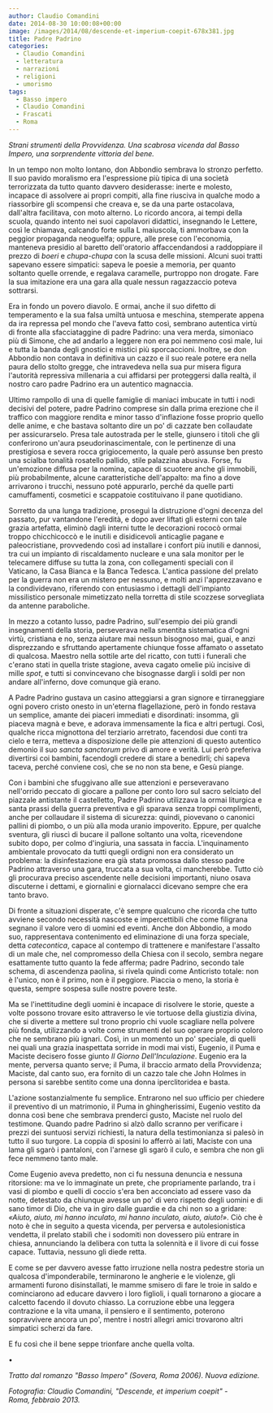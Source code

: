 ```yaml
---
author: Claudio Comandini
date: 2014-08-30 10:00:08+00:00
image: /images/2014/08/descende-et-imperium-coepit-678x381.jpg
title: Padre Padrino
categories:
  - Claudio Comandini
  - letteratura
  - narrazioni
  - religioni
  - umorismo
tags:
  - Basso impero
  - Claudio Comandini
  - Frascati
  - Roma
---
```


*Strani strumenti della Provvidenza. Una scabrosa vicenda dal Basso Impero, una sorprendente vittoria del bene.*

In un tempo non molto lontano, don Abbondio sembrava lo stronzo perfetto. Il suo pavido moralismo era l'espressione più tipica di una società terrorizzata da tutto quanto davvero desiderasse: inerte e molesto, incapace di assolvere ai propri compiti, alla fine riusciva in qualche modo a riassorbire gli scompensi che creava e, se da una parte ostacolava, dall'altra facilitava, con moto alterno. Lo ricordo ancora, ai tempi della scuola, quando intento nei suoi capolavori didattici, insegnando le Lettere, così le chiamava, calcando forte sulla L maiuscola, ti ammorbava con la peggior propaganda neoguelfa; oppure, alle prese con l'economia, manteneva presidio al baretto dell'oratorio affaccendandosi a raddoppiare il prezzo di *boeri* e *chupa-chupa* con la scusa delle missioni. Alcuni suoi tratti sapevano essere simpatici: sapeva le poesie a memoria, per quanto soltanto quelle orrende, e regalava caramelle, purtroppo non drogate. Fare la sua imitazione era una gara alla quale nessun ragazzaccio poteva sottrarsi.

Era in fondo un povero diavolo. E ormai, anche il suo difetto di temperamento e la sua falsa umiltà untuosa e meschina, stemperate appena da ira repressa pel mondo che l'aveva fatto così, sembrano autentica virtù di fronte alla sfacciataggine di padre Padrino: una vera merda, simoniaco più di Simone, che ad andarlo a leggere non era poi nemmeno così male, lui e tutta la banda degli gnostici e mistici più sporcaccioni. Inoltre, se don Abbondio non contava in definitiva un cazzo e il suo reale potere era nella paura dello stolto gregge, che intravedeva nella sua pur misera figura l'autorità repressiva millenaria a cui affidarsi per proteggersi dalla realtà, il nostro caro padre Padrino era un autentico magnaccia.

Ultimo rampollo di una di quelle famiglie di maniaci imbucate in tutti i nodi decisivi del potere, padre Padrino comprese sin dalla prima erezione che il traffico con maggiore rendita e minor tasso d'inflazione fosse proprio quello delle anime, e che bastava soltanto dire un po' di cazzate ben collaudate per assicurarselo. Presa tale autostrada per le stelle, giunsero i titoli che gli conferirono un'aura pseudorinascimentale, con le pertinenze di una prestigiosa e severa rocca grigiocemento, la quale però assunse ben presto una scialba tonalità rosatello pallido, stile palazzina abusiva. Forse, fu un'emozione diffusa per la nomina, capace di scuotere anche gli immobili, più probabilmente, alcune caratteristiche dell'appalto: ma fino a dove arrivarono i trucchi, nessuno poté appurarlo, perché da quelle parti camuffamenti, cosmetici e scappatoie costituivano il pane quotidiano.

Sorretto da una lunga tradizione, proseguì la distruzione d'ogni decenza del passato, pur vantandone l'eredità, e dopo aver liftati gli esterni con tale grazia artefatta, eliminò dagli interni tutte le decorazioni rococò ormai troppo chicchìcoccò e le inutili e disidicevoli anticaglie pagane e paleocristiane, provvedendo così ad installare i confort più inutili e dannosi, tra cui un impianto di riscaldamento nucleare e una sala monitor per le telecamere diffuse su tutta la zona, con collegamenti speciali con il Vaticano, la Casa Bianca e la Banca Tedesca. L'antica passione del prelato per la guerra non era un mistero per nessuno, e molti anzi l'apprezzavano e la condividevano, riferendo con entusiasmo i dettagli dell'impianto missilistico personale mimetizzato nella torretta di stile scozzese sorvegliata da antenne paraboliche.

In mezzo a cotanto lusso, padre Padrino, sull'esempio dei più grandi insegnamenti della storia, perseverava nella smentita sistematica d'ogni virtù, cristiana e no, senza aiutare mai nessun bisognoso mai, guai, e anzi disprezzando e sfruttando apertamente chiunque fosse affamato o assetato di qualcosa. Maestro nella sottile arte del ricatto, con tutti i funerali che c'erano stati in quella triste stagione, aveva cagato omelie più incisive di mille *spot*, e tutti si convincevano che bisognasse dargli i soldi per non andare all'inferno, dove comunque già erano.

A Padre Padrino gustava un casino atteggiarsi a gran signore e tirraneggiare ogni povero cristo onesto in un'eterna flagellazione, però in fondo restava un semplice, amante dei piaceri immediati e disordinati: insomma, gli piaceva magnà e beve, e adorava immensamente la fica e altri pertugi. Così, qualche ricca mignottona del terziario arretrato, facendosi due conti tra cielo e terra, metteva a disposizione delle pie attenzioni di questo autentico demonio il suo *sancta sanctorum* privo di amore e verità. Lui però preferiva divertirsi coi bambini, facendogli credere di stare a benedirli; chi sapeva taceva, perché conviene così, che se no non sta bene, e Gesù piange.

Con i bambini che sfuggivano alle sue attenzioni e perseveravano nell'orrido peccato di giocare a pallone per conto loro sul sacro selciato del piazzale antistante il castelletto, Padre Padrino utilizzava la ormai liturgica e santa prassi della guerra preventiva e gli sparava senza troppi complimenti, anche per collaudare il sistema di sicurezza: quindi, piovevano o canonici pallini di piombo, o un più alla moda uranio impoverito. Eppure, per qualche sventura, gli riuscì di bucare il pallone soltanto una volta, ricevendone subito dopo, per colmo d'ingiuria, una sassata in faccia. L'inquinamento ambientale provocato da tutti quegli ordigni non era considerato un problema: la disinfestazione era già stata promossa dallo stesso padre Padrino attraverso una gara, truccata a sua volta, ci mancherebbe. Tutto ciò gli procurava preciso ascendente nelle decisioni importanti, niuno osava discuterne i dettami, e giornalini e giornalacci dicevano sempre che era tanto bravo.

Di fronte a situazioni disperate, c'è sempre qualcuno che ricorda che tutto avviene secondo necessità nascoste e impercettibili che come filigrana segnano il valore vero di uomini ed eventi. Anche don Abbondio, a modo suo, rappresentava contenimento ed eliminazione di una forza speciale, detta *catecontica*, capace al contempo di trattenere e manifestare l'assalto di un male che, nel compromesso della Chiesa con il secolo, sembra negare esattamente tutto quanto la fede afferma; padre Padrino, secondo tale schema, di ascendenza paolina, si rivela quindi come Anticristo totale: non è l'unico, non è il primo, non è il peggiore. Piaccia o meno, la storia è questa, sempre sospesa sulle nostre povere teste.

Ma se l'inettitudine degli uomini è incapace di risolvere le storie, queste a volte possono trovare esito attraverso le vie tortuose della giustizia divina, che si diverte a mettere sul trono proprio chi vuole scagliare nella polvere più fonda, utilizzando a volte come strumenti del suo operare proprio coloro che ne sembrano più ignari. Così, in un momento un po' speciale, di quelli nei quali una grazia inaspettata sorride in modi mai visti, Eugenio, il Puma e Maciste decisero fosse giunto *Il Giorno Dell'Inculazione*. Eugenio era la mente, perversa quanto serve; il Puma, il braccio armato della Provvidenza; Maciste, dal canto suo, era fornito di un cazzo tale che John Holmes in persona si sarebbe sentito come una donna iperclitoridea e basta.

L'azione sostanzialmente fu semplice. Entrarono nel suo ufficio per chiedere il preventivo di un matrimonio, il Puma in ghingherissimi, Eugenio vestito da donna così bene che sembrava prenderci gusto, Maciste nel ruolo del testimone. Quando padre Padrino si alzò dallo scranno per verificare i prezzi dei suntuosi servizi richiesti, la natura della testimonianza si palesò in tutto il suo turgore. La coppia di sposini lo afferrò ai lati, Maciste con una lama gli sgarò i pantaloni, con l'arnese gli sgarò il culo, e sembra che non gli fece nemmeno tanto male.

Come Eugenio aveva predetto, non ci fu nessuna denuncia e nessuna ritorsione: ma ve lo immaginate un prete, che propriamente parlando, tra i vasi di piombo e quelli di coccio s'era ben acconciato ad essere vaso da notte, detestato da chiunque avesse un po' di vero rispetto degli uomini e di sano timor di Dio, che va in giro dalle guardie e da chi non so a gridare: *«Aiuto, aiuto, mi hanno inculato, mi hanno inculato, aiuto, aiuto!»*. Ciò che è noto è che in seguito a questa vicenda, per perversa e autolesionistica vendetta, il prelato stabilì che i sodomiti non dovessero più entrare in chiesa, annunciando la delibera con tutta la solennità e il livore di cui fosse capace. Tuttavia, nessuno gli diede retta.

E come se per davvero avesse fatto irruzione nella nostra pedestre storia un qualcosa d'imponderabile, terminarono le angherie e le violenze, gli armamenti furono disinstallati, le mamme smisero di fare le troie in saldo e cominciarono ad educare davvero i loro figlioli, i quali tornarono a giocare a calcetto facendo il dovuto chiasso. La corruzione ebbe una leggera contrazione e la vita umana, il pensiero e il sentimento, poterono sopravvivere ancora un po', mentre i nostri allegri amici trovarono altri simpatici scherzi da fare.

E fu così che il bene seppe trionfare anche quella volta.

•

*Tratto dal romanzo "Basso Impero" (Sovera, Roma 2006). Nuova edizione.*

*Fotografia: Claudio Comandini, "Descende, et imperium coepit" - Roma, febbraio 2013.*
